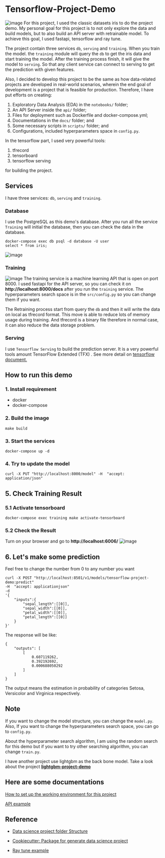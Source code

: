 # Tensorflow-Project-Demo
![image](pictures/tensorflow-project-demo.png)
For this project, I used the classic datasets iris to do the project demo. My personal goal for this project is to not only explore the data and build models, but to also build an API server with retrainable model. To achieve this goal, I used fastapi, tensorflow and ray tune.

The project contain three services `db`, `serving` and `training`. When you train the model. the `training` module will query the `db` to get the iris data and start training the model. After the training process finish, it will give the model to `serving`. So that any client service can  connect to serving to get the prediction with given features.

Also, I decided to develop this project to be the same as how data-related projects are developed in real-world scenarios, wherein the end goal of development is a project that is feasible for production. Therefore, I have put efforts on creating:

1. Exploratory Data Analysis (EDA) in the `notebooks/` folder;
2. An API Server inside the `api/` folder;
3. Files for deployment such as Dockerfile and docker-compose.yml;
4. Documentations in the `docs/` folder; and
5. Some necessary scripts in `scripts/` folder; and
6. Configurations, included hyperparameters space in `config.py`.

In the tensorflow part, I used very powerful tools:

1. tfrecord
2. tensorboard
3. tensorflow serving

for building the project. 

## Services
I have three services: `db`, `serving` and `training`.

### Database
I use the PostgreSQL as this demo's database. After you run all the service `Training` will initial the database, then you can check the data in the database.
```
docker-compose exec db psql -d database -U user
select * from iris;
```
![image](pictures/PostgreSQL.png)

### Training
![image](pictures/api-ui.png)
The training service is a machine learning API that is open on port 8000. I used fastapi for the API server, so you can check it on **http://localhost:8000/docs** after you run the `training` service. The hyperparameters search space is in the `src/config.py` so you can change them if you want.

The Retraining process start from query the `db` and then it will write the data on local as tfrecord format. This move is able to reduce lots of memory usage during training. And tfrecord is a binary file therefore in normal case, it can also reduce the data storage problem.

### Serving
I use `Tensorflow Serving` to build the prediction server. It is a very powerful tools amount TensorFlow Extended (TFX) . See more detail on [tensorflow document.](https://www.tensorflow.org/tfx/serving/api_rest)

## How to run this demo

### 1. Install requirement
- docker
- docker-compose

### 2. Build the image
```
make build
```
### 3. Start the services
```
docker-compose up -d
```

### 4. Try to update the model
```
curl -X PUT "http://localhost:8000/model" -H  "accept: application/json"
```

## 5. Check Training Result

### 5.1 Activate tensorboard
```
docker-compose exec training make activate-tensorboard
```


### 5.2 Check the Result
Turn on your browser and go to **http://localhost:6006/**
![image](pictures/tensorboard.png)

## 6. Let's make some prediction
Feel free to change the number from 0 to any number you want
```
curl -X POST "http://localhost:8501/v1/models/tensorflow-project-demo:predict" 
-H  "accept: applicationjson"
-d 
'{
    "inputs":{
        "sepal_length":[[0]],
        "sepal_width":[[0]],
        "petal_width":[[0]],
        "petal_length":[[0]]
    }
}' 
```
The response will be like:
```
{
    "outputs": [
        [
            0.607119262,
            0.392192692,
            0.000688050292
        ]
    ]
}
```

The output means the estimation in probability of categories Setosa,  Versicolor and Virginica respectively.

## Note
If you want to change the model structure, you can change the `model.py`. Also, If you want to change the hyperparameters search space, you can go to `config.py`.

 About the hyperparameter search algorithm, I am using the random search for this demo but if you want to try other searching algorithm, you can change `train.py`.

 I have another project use lightgbm as the back bone model. Take a look about the project [**lightgbm-project-demo**](https://github.com/raywu60kg/lightgbm-project-demo) 

## Here are some documentations
[How to set up the working environment for this project](docs/dev_mode.md)

[API example](docs/api_example.md)

## Reference
- [Data science project folder Structure](https://dzone.com/articles/data-science-project-folder-structure)

- [Cookiecutter: Package for generate data science project](https://github.com/drivendata/cookiecutter-data-science)

- [Ray tune example](https://colab.research.google.com/github/ray-project/tutorial/blob/mastertune_exercises/exercise_1_basics.ipynb)
